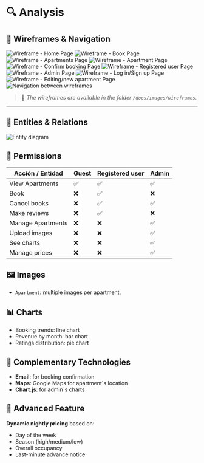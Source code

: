 # 🔍 Analysis

## 🧱 Wireframes & Navigation

![Wireframe - Home Page](docs/images/wireframes/homePage_wireframe.png)
![Wireframe - Book Page](docs/images/wireframes/book_wireframe.png)
![Wireframe - Apartments Page](docs/images/wireframes/apartments_wireframe.png)
![Wireframe - Apartment Page](docs/images/wireframes/apartment_wireframe.png)
![Wireframe - Confirm booking Page](docs/images/wireframes/bookingConfirmation_wireframe.png)
![Wireframe - Registered user Page](docs/images/wireframes/registeredUser_wireframe.png)
![Wireframe - Admin Page](docs/images/wireframes/admin_wireframe.png)
![Wireframe - Log in/Sign up Page](docs/images/wireframes/loginSignup_wireframe.png)
![Wireframe - Editing/new apartment Page](docs/images/wireframes/editingNewApartment_wireframe.png)
![Navigation between wireframes](docs/images/wireframes/all_wireframe.png)

> 📁 *The wireframes are available in the folder `/docs/images/wireframes`.*

---

## 🔹 Entities & Relations

![Entity diagram](docs/images/entity_diagram.png)

## 🔐 Permissions

| Acción / Entidad   | Guest | Registered user | Admin |
|--------------------|-------|-----------------|-------|
| View Apartments    | ✅    | ✅             | ✅    |
| Book               | ❌    | ✅             | ❌    |
| Cancel books       | ❌    | ✅             | ✅    |
| Make reviews       | ❌    | ✅             | ❌    |
| Manage Apartments  | ❌    | ❌             | ✅    |
| Upload images      | ❌    | ❌             | ✅    |
| See charts         | ❌    | ❌             | ✅    |
| Manage prices      | ❌    | ❌             | ✅    |

## 🖼️ Images

- `Apartment`: multiple images per apartment.

## 📊 Charts

- Booking trends: line chart
- Revenue by month: bar chart
- Ratings distribution: pie chart

## 🔌 Complementary Technologies

- **Email**: for booking confirmation
- **Maps**: Google Maps for apartment´s location
- **Chart.js**: for admin´s charts

## 🚀 Advanced Feature

**Dynamic nightly pricing** based on:

- Day of the week
- Season (high/medium/low)
- Overall occupancy
- Last-minute advance notice

